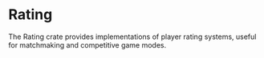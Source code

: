 # Rating

The Rating crate provides implementations of player rating systems, useful for matchmaking and competitive game modes.
